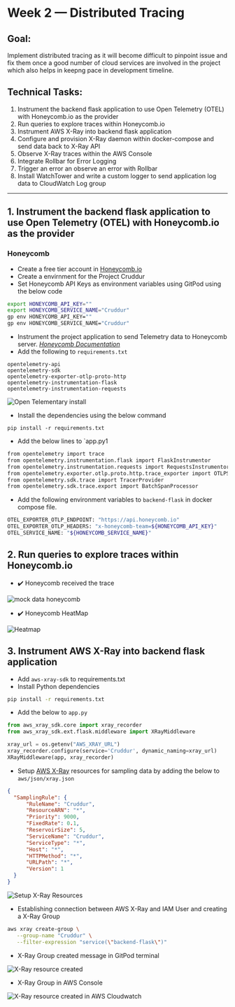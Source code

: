 # Week 2 — Distributed Tracing

## Goal: 
Implement distributed tracing as it will become difficult to pinpoint issue and fix them once a good number of cloud services are involved in the project which also helps in keepng pace in development timeline. 

## Technical Tasks: 
1. Instrument the backend flask application to use Open Telemetry (OTEL) with Honeycomb.io as the provider
2. Run queries to explore traces within Honeycomb.io
3. Instrument AWS X-Ray into backend flask application
4. Configure and provision X-Ray daemon within docker-compose and send data back to X-Ray API
5. Observe X-Ray traces within the AWS Console
6. Integrate Rollbar for Error Logging
7. Trigger an error an observe an error with Rollbar
8. Install WatchTower and write a custom logger to send application log data to CloudWatch Log group

--- 

## 1. Instrument the backend flask application to use Open Telemetry (OTEL) with Honeycomb.io as the provider 
### Honeycomb
- Create a free tier account in [Honeycomb.io](https://www.honeycomb.io/)
- Create a envirnment for the Project Cruddur  
- Set Honeycomb API Keys as environment variables using GitPod using the below code
```bash
export HONEYCOMB_API_KEY=""
export HONEYCOMB_SERVICE_NAME="Cruddur"
gp env HONEYCOMB_API_KEY=""
gp env HONEYCOMB_SERVICE_NAME="Cruddur"
```
- Instrument the project application to send Telemetry data to Honeycomb server. *[Honeycomb Documentation](https://docs.honeycomb.io/quickstart/#step-3-instrument-your-application-to-send-telemetry-data-to-honeycomb)*
- Add the following to `requirements.txt`
```
opentelemetry-api 
opentelemetry-sdk 
opentelemetry-exporter-otlp-proto-http 
opentelemetry-instrumentation-flask 
opentelemetry-instrumentation-requests
```
![Open Telementary install](https://user-images.githubusercontent.com/40818088/226205123-2e643259-0c96-4237-984b-d40207321b1e.PNG)

- Install the dependencies using the below command 
```
pip install -r requirements.txt
```
- Add the below lines to `app.py1
```bash
from opentelemetry import trace
from opentelemetry.instrumentation.flask import FlaskInstrumentor
from opentelemetry.instrumentation.requests import RequestsInstrumentor
from opentelemetry.exporter.otlp.proto.http.trace_exporter import OTLPSpanExporter
from opentelemetry.sdk.trace import TracerProvider
from opentelemetry.sdk.trace.export import BatchSpanProcessor
```
- Add the following environment variables to `backend-flask` in docker compose file.
```bash
OTEL_EXPORTER_OTLP_ENDPOINT: "https://api.honeycomb.io"
OTEL_EXPORTER_OTLP_HEADERS: "x-honeycomb-team=${HONEYCOMB_API_KEY}"
OTEL_SERVICE_NAME: "${HONEYCOMB_SERVICE_NAME}"
```

## 2. Run queries to explore traces within Honeycomb.io

- :heavy_check_mark: Honeycomb received the trace

![mock data honeycomb](https://user-images.githubusercontent.com/40818088/226205314-814518b0-e570-4765-af98-b343d3e1f1ef.PNG)

- :heavy_check_mark: Honeycomb HeatMap

![Heatmap](https://user-images.githubusercontent.com/40818088/226205540-a1322b34-b147-45b2-a99c-8448e83b09c3.PNG)

## 3. Instrument AWS X-Ray into backend flask application
- Add `aws-xray-sdk` to requirements.txt
- Install Python dependencies 
```bash
pip install -r requirements.txt
```
- Add the below to `app.py`
```py
from aws_xray_sdk.core import xray_recorder
from aws_xray_sdk.ext.flask.middleware import XRayMiddleware

xray_url = os.getenv("AWS_XRAY_URL")
xray_recorder.configure(service='Cruddur', dynamic_naming=xray_url)
XRayMiddleware(app, xray_recorder)
```
- Setup [AWS X-Ray](https://aws.amazon.com/xray/) resources for sampling data by adding the below to `aws/json/xray.json`
```json
{
  "SamplingRule": {
      "RuleName": "Cruddur",
      "ResourceARN": "*",
      "Priority": 9000,
      "FixedRate": 0.1,
      "ReservoirSize": 5,
      "ServiceName": "Cruddur",
      "ServiceType": "*",
      "Host": "*",
      "HTTPMethod": "*",
      "URLPath": "*",
      "Version": 1
  }
}
```

![Setup X-Ray Resources](https://user-images.githubusercontent.com/40818088/226206052-a6e82b2f-dc4c-4728-8190-ecfe42837185.PNG)

- Establishing connection between AWS X-Ray and IAM User and creating a X-Ray Group
```bash
aws xray create-group \
   --group-name "Cruddur" \
   --filter-expression "service(\"backend-flask\")"
```
- X-Ray Group created message in GitPod terminal

![X-Ray resource created](https://user-images.githubusercontent.com/40818088/226206120-8cbcbc3f-2633-4e83-8819-11c1844fd246.PNG)

- X-Ray Group in AWS Console

![X-Ray resource created in AWS Cloudwatch](https://user-images.githubusercontent.com/40818088/226206152-d1690a32-30f3-4b5f-aeb8-06f0b1b6c3fd.PNG)
























